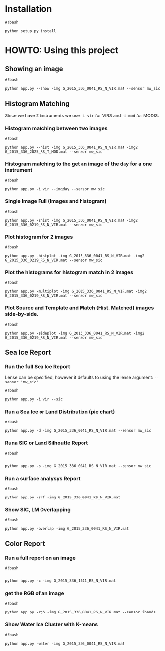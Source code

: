 # Installation #

```
#!bash

python setup.py install
```


# HOWTO: Using this project #

## Showing an image ##


```
#!bash

python app.py --show -img G_2015_336_0041_RS_N_VIR.mat --sensor mw_sic
```


## Histogram Matching ##

Since we have 2 instruments we use `-i vir` for VIRS and `-i mod` for MODIS.

### Histogram matching between two images ###
```
#!bash

python app.py --hist -img G_2015_336_0041_RS_N_VIR.mat -img2 G_2015_336_2025_RS_T_MOD.mat --sensor mw_sic
```

### Histogram matching to the get an image of the day for a one instrument ###

```
#!bash

python app.py -i vir --imgday --sensor mw_sic
```
### Single Image Full (Images and histogram) ###

```
#!bash

python app.py -shist -img G_2015_336_0041_RS_N_VIR.mat -img2 G_2015_336_0219_RS_N_VIR.mat --sensor mw_sic
```


### Plot histogram for 2 images

```
#!bash

python app.py -histplot -img G_2015_336_0041_RS_N_VIR.mat -img2 G_2015_336_0219_RS_N_VIR.mat --sensor mw_sic
```



### Plot the histograms for histogram match in 2 images ###


```
#!bash

python app.py -multiplot -img G_2015_336_0041_RS_N_VIR.mat -img2 G_2015_336_0219_RS_N_VIR.mat --sensor mw_sic
```

### Plot Source and Template and Match (Hist. Matched) images side-by-side.

```
#!bash

python app.py -sideplot -img G_2015_336_0041_RS_N_VIR.mat -img2 G_2015_336_0219_RS_N_VIR.mat --sensor mw_sic
```


## Sea Ice Report ##

### Run the full Sea Ice Report ###

Lense can be specified, however it defaults to using the lense argument: `--sensor 'mw_sic'`

```
#!bash

python app.py -i vir --sic
```

### Run a Sea Ice or Land Distribution (pie chart) ###


```
#!bash

python app.py -d -img G_2015_336_0041_RS_N_VIR.mat --sensor mw_sic
```

### Runa SIC or Land Silhoutte Report ###

```
#!bash


python app.py -s -img G_2015_336_0041_RS_N_VIR.mat --sensor mw_sic
```

### Run a surface analysys Report ###

```
#!bash

python app.py -srf -img G_2015_336_0041_RS_N_VIR.mat
```

### Show SIC, LM Overlapping ###

```
#!bash

python app.py -overlap -img G_2015_336_0041_RS_N_VIR.mat
```


## Color Report ##

### Run a full report on an image ###

```
#!bash


python app.py -c -img G_2015_336_1041_RS_N_VIR.mat
```

### get the RGB of an image ###

```
#!bash

python app.py -rgb -img G_2015_336_0041_RS_N_VIR.mat --sensor ibands
```

### Show Water Ice Cluster with K-means ###

```
#!bash

python app.py -water -img G_2015_336_0041_RS_N_VIR.mat
```
